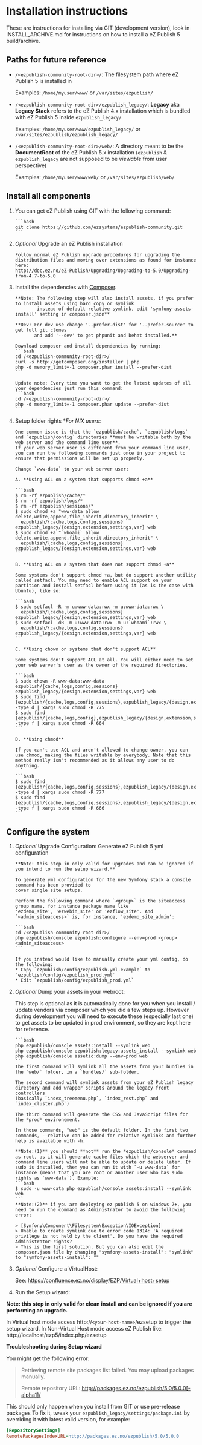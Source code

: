 # Installation instructions

  These are instructions for installing via GIT (development version), look in INSTALL_ARCHIVE.md for instructions on how to install a eZ Publish 5 build/archive.

## Paths for future reference
  * `/<ezpublish-community-root-dir>/`: The filesystem path where eZ Publish 5 is installed in

    Examples: `/home/myuser/www/` or `/var/sites/ezpublish/`
  * `/<ezpublish-community-root-dir>/ezpublish_legacy/`: **Legacy** aka **Legacy Stack** refers to the eZ Publish 4.x installation which is bundled with eZ Publish 5 inside `ezpublish_legacy/`

    Examples: `/home/myuser/www/ezpublish_legacy/` or `/var/sites/ezpublish/ezpublish_legacy/`
  * `/<ezpublish-community-root-dir>/web/`: A directory meant to be the **DocumentRoot** of the eZ Publish 5.x installation (`ezpublish` & `ezpublish_legacy` are not supposed to be _viewable_ from user perspective)

    Examples: `/home/myuser/www/web/` or `/var/sites/ezpublish/web/`

## Install all components

1. You can get eZ Publish using GIT with the following command:

       ```bash
       git clone https://github.com/ezsystems/ezpublish-community.git
       ```

2. *Optional* Upgrade an eZ Publish installation

       Follow normal eZ Publish upgrade procedures for upgrading the distribution files and moving over extensions as found for instance here:
       http://doc.ez.no/eZ-Publish/Upgrading/Upgrading-to-5.0/Upgrading-from-4.7-to-5.0

3. Install the dependencies with [Composer](http://getcomposer.org).

       **Note: The following step will also install assets, if you prefer to install assets using hard copy or symlink
               instead of default relative symlink, edit 'symfony-assets-install' setting in composer.json**

       **Dev: For dev use change '--prefer-dist' for '--prefer-source' to get full git clones
              and add '--dev' to get phpunit and behat installed.**

       Download composer and install dependencies by running:
       ```bash
       cd /<ezpublish-community-root-dir>/
       curl -s http://getcomposer.org/installer | php
       php -d memory_limit=-1 composer.phar install --prefer-dist
       ```

       Update note: Every time you want to get the latest updates of all your dependencies just run this command:
       ```bash
       cd /<ezpublish-community-root-dir>/
       php -d memory_limit=-1 composer.phar update --prefer-dist
       ```

4. Setup folder rights **For *NIX users**:

       One common issue is that the `ezpublish/cache`, `ezpublish/logs` and `ezpublish/config` directories **must be writable both by the web server and the command line user**.
       If your web server user is different from your command line user, you can run the following commands just once in your project to ensure that permissions will be set up properly.

       Change `www-data` to your web server user:

       A. **Using ACL on a system that supports chmod +a**

       ```bash
       $ rm -rf ezpublish/cache/*
       $ rm -rf ezpublish/logs/*
       $ rm -rf ezpublish/sessions/*
       $ sudo chmod +a "www-data allow delete,write,append,file_inherit,directory_inherit" \
         ezpublish/{cache,logs,config,sessions} ezpublish_legacy/{design,extension,settings,var} web
       $ sudo chmod +a "`whoami` allow delete,write,append,file_inherit,directory_inherit" \
         ezpublish/{cache,logs,config,sessions} ezpublish_legacy/{design,extension,settings,var} web
       ```

       B. **Using ACL on a system that does not support chmod +a**

       Some systems don't support chmod +a, but do support another utility called setfacl. You may need to enable ACL support on your partition and install setfacl before using it (as is the case with Ubuntu), like so:

       ```bash
       $ sudo setfacl -R -m u:www-data:rwx -m u:www-data:rwx \
         ezpublish/{cache,logs,config,sessions} ezpublish_legacy/{design,extension,settings,var} web
       $ sudo setfacl -dR -m u:www-data:rwx -m u:`whoami`:rwx \
         ezpublish/{cache,logs,config,sessions} ezpublish_legacy/{design,extension,settings,var} web
       ```

       C. **Using chown on systems that don't support ACL**

       Some systems don't support ACL at all. You will either need to set your web server's user as the owner of the required directories.

       ```bash
       $ sudo chown -R www-data:www-data ezpublish/{cache,logs,config,sessions} ezpublish_legacy/{design,extension,settings,var} web
       $ sudo find {ezpublish/{cache,logs,config,sessions},ezpublish_legacy/{design,extension,settings,var},web} -type d | xargs sudo chmod -R 775
       $ sudo find {ezpublish/{cache,logs,config},ezpublish_legacy/{design,extension,settings,var},web} -type f | xargs sudo chmod -R 664
       ```

       D. **Using chmod**

       If you can't use ACL and aren't allowed to change owner, you can use chmod, making the files writable by everybody. Note that this method really isn't recommended as it allows any user to do anything.

       ```bash
       $ sudo find {ezpublish/{cache,logs,config,sessions},ezpublish_legacy/{design,extension,settings,var},web} -type d | xargs sudo chmod -R 777
       $ sudo find {ezpublish/{cache,logs,config,sessions},ezpublish_legacy/{design,extension,settings,var},web} -type f | xargs sudo chmod -R 666
       ```

## Configure the system

1. *Optional* Upgrade Configuration: Generate eZ Publish 5 yml configuration

       **Note: this step in only valid for upgrades and can be ignored if you intend to run the setup wizard.**

       To generate yml configuration for the new Symfony stack a console command has been provided to
       cover single site setups.

       Perform the following command where `<group>` is the siteaccess group name, for instance package name like
       'ezdemo_site', 'ezwebin_site' or 'ezflow_site'. And `<admin_siteaccess>` is, for instance, 'ezdemo_site_admin':

       ```bash
       cd /<ezpublish-community-root-dir>/
       php ezpublish/console ezpublish:configure --env=prod <group> <admin_siteaccess>
       ```

       If you instead would like to manually create your yml config, do the following:
       * Copy `ezpublish/config/ezpublish.yml.example` to `ezpublish/config/ezpublish_prod.yml`
       * Edit `ezpublish/config/ezpublish_prod.yml`

2. *Optional* Dump your assets in your webroot:

      This step is optional as it is automatically done for you when you install / update vendors via composer which
      you did a few steps up. However during development you will need to execute these (especially last one) to get
      assets to be updated in prod environment, so they are kept here for reference.

       ```bash
       php ezpublish/console assets:install --symlink web
       php ezpublish/console ezpublish:legacy:assets_install --symlink web
       php ezpublish/console assetic:dump --env=prod web
       ```
       The first command will symlink all the assets from your bundles in the `web/` folder, in a `bundles/` sub-folder.

       The second command will symlink assets from your eZ Publish legacy directory and add wrapper scripts around the legacy front controllers
       (basically `index_treemenu.php`, `index_rest.php` and `index_cluster.php`)

       The third command will generate the CSS and JavaScript files for the *prod* environement.

       In those commands, "web" is the default folder. In the first two commands, --relative can be added for relative symlinks and further help is available with -h.

       **Note:(1)** you should **not** run the *ezpublish/console* command as root, as it will generate cache files which the webserver and command line users will not be able to update or delete later. If sudo is installed, then you can run it with `-u www-data` for instance (means that you are root or another user who has sudo rights as `www-data`). Example:
       ```bash
       $ sudo -u www-data php ezpublish/console assets:install --symlink web
       ```
       **Note:(2)** if you are deploying ez publish 5 on windows 7+, you need to run the command as Administrator to avoid the following error:

       > [Symfony\Component\Filesystem\Exception\IOException]
       > Unable to create symlink due to error code 1314: 'A required privilege is not held by the client'. Do you have the required Administrator-rights?
       > This is the first solution. But you can also edit the composer.json file by changing "symfony-assets-install": "symlink" to "symfony-assets-install": ""

3. *Optional* Configure a VirtualHost:

    See: https://confluence.ez.no/display/EZP/Virtual+host+setup

4. Run the Setup wizard:

  **Note: this step in only valid for clean install and can be ignored if you are performing an upgrade.**

  In Virtual host mode access http://`<your-host-name>`/ezsetup to trigger the setup wizard.
  In Non-Virtual Host mode access eZ Publish like: http://localhost/ezp5/index.php/ezsetup

  **Troubleshooting during Setup wizard**

  You might get the following error:
  > Retrieving remote site packages list failed. You may upload packages manually.
  >
  > Remote repository URL: http://packages.ez.no/ezpublish/5.0/5.0.0[-alpha1]/

  This should only happen when you install from GIT or use pre-release packages
  To fix it, tweak your `ezpublish_legacy/settings/package.ini` by overriding it with latest valid version, for example:

  ```ini
  [RepositorySettings]
  RemotePackagesIndexURL=http://packages.ez.no/ezpublish/5.0/5.0.0
  ```


